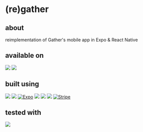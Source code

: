 # (re)gather

[//]: # (TODO: document all of this code prior to completion)

## about

reimplementation of Gather's mobile app in Expo & React Native

## available on
<p id="badges" align="start">
  <a href="https://www.android.com/"><img src="https://img.shields.io/badge/Android-3DDC84?style=for-the-badge&logo=android&logoColor=white" /></a>
  <a href="https://www.apple.com/ios/ios-17/"><img src="https://img.shields.io/badge/iOS-000000?style=for-the-badge&logo=ios&logoColor=white" /></a>
</>

## built using
<p id="badges" align="start">
  <a href="https://bun.sh/"><img src="https://img.shields.io/badge/Bun-%23000000.svg?style=for-the-badge&logo=bun&logoColor=white" /></a>
  <a href="https://www.typescriptlang.org/"><img src="https://img.shields.io/badge/typescript-%23007ACC.svg?style=for-the-badge&logo=typescript&logoColor=white" /></a>
  <a href="https://expo.dev/"><img src="https://img.shields.io/badge/Expo-1B1F23?style=for-the-badge&logo=expo&logoColor=white" alt="Expo" /></a>
  <a href="https://tailwindcss.com/"><img src="https://img.shields.io/badge/tailwindcss-%2338B2AC.svg?style=for-the-badge&logo=tailwind-css&logoColor=white" /></a>
  <a href="https://www.sqlite.org/"><img src="https://img.shields.io/badge/sqlite-%2307405e.svg?style=for-the-badge&logo=sqlite&logoColor=white" /></a>
  <a href="https://cloud.google.com/"><img src="https://img.shields.io/badge/GoogleCloud-%234285F4.svg?style=for-the-badge&logo=google-cloud&logoColor=white"></a>
  <a href="https://stripe.com/"><img src="https://img.shields.io/badge/Stripe-626CD9?style=for-the-badge&logo=Stripe&logoColor=white" alt="Stripe" /></a>
</>

## tested with
<p id="badges" align="start">
  <a href="https://jestjs.io/"><img src="https://img.shields.io/badge/-jest-%23C21325?style=for-the-badge&logo=jest&logoColor=white" /></a>
</>


